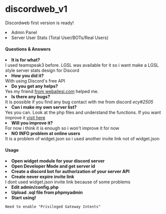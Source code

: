 # discordweb_v1

Discordweb first version is ready!

<li>Admin Panel</li>

<li>Server User Stats (Total User/BOTs/Real Users)</li>


<h4>Questions & Answers</h4>
     <li><strong>It is for what?</strong></li> I used teamspeak3 before. LGSL was available for it so i want make a LGSL style server stats design for Discord
    <li><strong>How you did it?</strong></li> With using Discord's free API
        <li><strong>Do you get any helps?</strong></li> Yes my friend <a href="https://webailesi.com/uye-ferudun-3">from webailesi.com</a> helped me.
                <li><strong>Is there any bugs?</strong></li> It is possible if you find any bug contact with me from discord <i>ecy#2505</i>
                <li><strong>Can i make my own server list?</strong></li> Yes you can. Look at the php files and understand the functions. If you want improve it <a href="https://discord.com/developers/docs/intro" target="_blank">visit here</a>
                <li><strong>Will you improve it?</strong></li> For now i think it is enough so i won't improve it for now
                <li><strong>NO INFO problem at online users</strong></li> It is a problem of widget.json so i used another invite link not of widget.json
                     <h4>Usage</h4>
     <li><strong>Open widget module for your discord server</strong></li>
    <li><strong>Open Developer Mode and get server id</strong></li>
        <li><strong>Create a discord bot for authorization of your server API</strong></li>
                <li><strong>Create never expire invite link</strong></li> I dont used widget.json invite link because of some problems
                <li><strong>Edit admin/config.php</strong></li>
                <li><strong>Upload .sql file from phpmyadmin</strong></li>
                <li><strong>Start using!</strong></li>
    </center>
    
    Need to enable "Privileged Gateway Intents"
